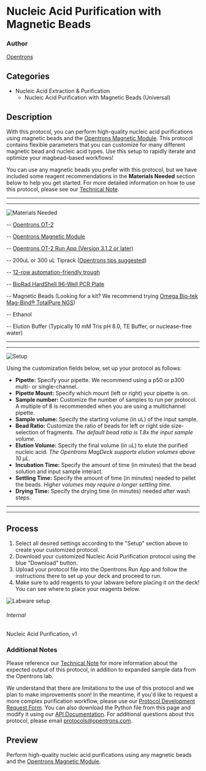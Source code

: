 # Nucleic Acid Purification with Magnetic Beads

### Author
[Opentrons](https://opentrons.com/)

## Categories
* Nucleic Acid Extraction & Purification
    * Nucleic Acid Purification with Magnetic Beads (Universal)

## Description
With this protocol, you can perform high-quality nucleic acid purifications using magnetic beads and the [Opentrons Magnetic Module](https://shop.opentrons.com/products/magdeck]). This protocol contains flexible parameters that you can customize for many different magnetic bead and nucleic acid types. Use this setup to rapidly iterate and optimize your magbead-based workflows!

You can use any magnetic beads you prefer with this protocol, but we have included some reagent recommendations in the **Materials Needed** section below to help you get started. For more detailed information on how to use this protocol, please see our [Technical Note](https://s3.amazonaws.com/opentrons-protocol-library-website/Technical+Notes/Nucleic+Acid+Purification+with+Magnetic+Module+OT2+Technical+Note.pdf).

---

---

![Materials Needed](https://s3.amazonaws.com/opentrons-protocol-library-website/custom-README-images/customizable-serial-dilution/materials.png)

-- [Opentrons OT-2](http://opentrons.com/ot-2)

-- [Opentrons Magnetic Module](https://shop.opentrons.com/products/magdeck?_ga=2.171718441.823190023.1542396855-403439593.1535387376)

-- [Opentrons OT-2 Run App (Version 3.1.2 or later)](http://opentrons.com/ot-app)

-- 200uL or 300 uL Tiprack ([Opentrons tips suggested](https://shop.opentrons.com/collections/opentrons-tips/products/opentrons-300ul-tips-racks-9-600-tips))

-- [12-row automation-friendly trough](https://www.usascientific.com/12-channel-automation-reservoir.aspx)

-- [BioRad HardShell 96-Well PCR Plate](http://www.bio-rad.com/en-us/sku/hsp9601-hard-shell-96-well-pcr-plates-low-profile-thin-wall-skirted-white-clear?ID=hsp9601)

-- Magnetic Beads (Looking for a kit? We recommend trying [Omega Bio-tek Mag-Bind® TotalPure NGS](https://shop.opentrons.com/products/mag-bind-total-pure-ngs))

-- Ethanol

-- Elution Buffer (Typically 10 mM Tris pH 8.0, TE Buffer, or nuclease-free water)

---

---

![Setup](https://s3.amazonaws.com/opentrons-protocol-library-website/custom-README-images/001-General+Headings/Setup.png)

Using the customization fields below, set up your protocol as follows:

   * **Pipette:** Specify your pipette. We recommend using a p50 or p300 multi- or single-channel.
   * **Pipette Mount:** Specify which mount (left or right) your pipette is on.
   * **Sample number:** Customize the number of samples to run per protocol. A multiple of 8 is recommended when you are using a multichannel pipette.
   * **Sample volume:** Specify the starting volume (in uL) of the input sample.
   * **Bead Ratio:** Customize the ratio of beads for left or right side size-selection of fragments. *The default bead ratio is 1.8x the input sample volume.*
   * **Elution Volume:** Specify the final volume (in uL) to elute the purified nucleic acid. *The Opentrons MagDeck supports elution volumes above 10 µL.*
   * **Incubation Time:** Specify the amount of time (in minutes) that the bead solution and input sample interact.
   * **Settling Time:** Specify the amount of time (in minutes) needed to pellet the beads. *Higher volumes may require a longer settling time.*
   * **Drying Time:** Specify the drying time (in minutes) needed after wash steps.

---

---

## Process
1. Select all desired settings according to the "Setup" section above to create your customized protocol.
2. Download your customized Nucleic Acid Purification protocol using the blue "Download" button.
3. Upload your protocol file into the Opentrons Run App and follow the instructions there to set up your deck and proceed to run.
4. Make sure to add reagents to your labware before placing it on the deck! You can see where to place your reagents below.

![Labware setup](https://s3.amazonaws.com/opentrons-protocol-library-website/custom-README-images/Nucleic+Acid+Purification/Nucleic+Acid+Purification+with+Magnetic+Beads+-+Reagent+Start+Position.png)

###### Internal
Nucleic Acid Purification, v1

### Additional Notes
Please reference our [Technical Note](https://s3.amazonaws.com/opentrons-protocol-library-website/Technical+Notes/Nucleic+Acid+Purification+with+Magnetic+Module+OT2+Technical+Note.pdf) for more information about the expected output of this protocol, in addition to expanded sample data from the Opentrons lab.

We understand that there are limitations to the use of this protocol and we plan to make improvements soon! In the meantime, if you'd like to request a more complex purification workflow, please use our [Protocol Development Request Form](https://opentrons-protocol-dev.paperform.co/). You can also download the Python file from this page and modify it using our [API Documentation](https://docs.opentrons.com/). For additional questions about this protocol, please email <protocols@opentrons.com>.

## Preview
Perform high-quality nucleic acid purifications using any magnetic beads and the [Opentrons Magnetic Module](https://shop.opentrons.com/products/magdeck]).
